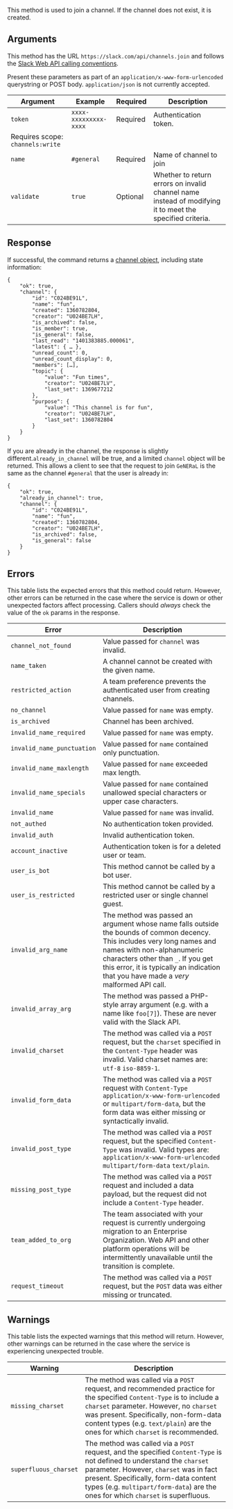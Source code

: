 This method is used to join a channel. If the channel does not exist, it is created.

## Arguments

This method has the URL `https://slack.com/api/channels.join` and follows the [Slack Web API calling conventions](/web#basics). <aside class="small">Present these parameters as part of an <code>application/x-www-form-urlencoded</code> querystring or POST body. <code>application/json</code> is not currently accepted.</aside>

| Argument | Example | Required | Description |
| --- | --- | --- | --- |
| `token` | `xxxx-xxxxxxxxx-xxxx` | Required | Authentication token.  
Requires scope: `channels:write` |
| `name` | `#general` | Required | Name of channel to join |
| `validate` | `true` | Optional | Whether to return errors on invalid channel name instead of modifying it to meet the specified criteria. |

## Response

If successful, the command returns a [channel object](/types/channel), including state information:

```
{
    "ok": true,
    "channel": {
        "id": "C024BE91L",
        "name": "fun",
        "created": 1360782804,
        "creator": "U024BE7LH",
        "is_archived": false,
        "is_member": true,
        "is_general": false,
        "last_read": "1401383885.000061",
        "latest": { … },
        "unread_count": 0,
        "unread_count_display": 0,
        "members": […],
        "topic": {
            "value": "Fun times",
            "creator": "U024BE7LV",
            "last_set": 1369677212
        },
        "purpose": {
            "value": "This channel is for fun",
            "creator": "U024BE7LH",
            "last_set": 1360782804
        }
    }
}
```

If you are already in the channel, the response is slightly different.`already_in_channel` will be true, and a limited `channel` object will be returned. This allows a client to see that the request to join `GeNERaL` is the same as the channel `#general` that the user is already in:

```
{
    "ok": true,
    "already_in_channel": true,
    "channel": {
        "id": "C024BE91L",
        "name": "fun",
        "created": 1360782804,
        "creator": "U024BE7LH",
        "is_archived": false,
        "is_general": false
    }
}
```

## Errors

This table lists the expected errors that this method could return. However, other errors can be returned in the case where the service is down or other unexpected factors affect processing. Callers should _always_ check the value of the `ok` params in the response.

| Error | Description |
| --- | --- |
| `channel_not_found` | Value passed for `channel` was invalid. |
| `name_taken` | A channel cannot be created with the given name. |
| `restricted_action` | A team preference prevents the authenticated user from creating channels. |
| `no_channel` | Value passed for `name` was empty. |
| `is_archived` | Channel has been archived. |
| `invalid_name_required` | Value passed for `name` was empty. |
| `invalid_name_punctuation` | Value passed for `name` contained only punctuation. |
| `invalid_name_maxlength` | Value passed for `name` exceeded max length. |
| `invalid_name_specials` | Value passed for `name` contained unallowed special characters or upper case characters. |
| `invalid_name` | Value passed for `name` was invalid. |
| `not_authed` | No authentication token provided. |
| `invalid_auth` | Invalid authentication token. |
| `account_inactive` | Authentication token is for a deleted user or team. |
| `user_is_bot` | This method cannot be called by a bot user. |
| `user_is_restricted` | This method cannot be called by a restricted user or single channel guest. |
| `invalid_arg_name` | The method was passed an argument whose name falls outside the bounds of common decency. This includes very long names and names with non-alphanumeric characters other than `_`. If you get this error, it is typically an indication that you have made a _very_ malformed API call. |
| `invalid_array_arg` | The method was passed a PHP-style array argument (e.g. with a name like `foo[7]`). These are never valid with the Slack API. |
| `invalid_charset` | The method was called via a `POST` request, but the `charset` specified in the `Content-Type` header was invalid. Valid charset names are: `utf-8` `iso-8859-1`. |
| `invalid_form_data` | The method was called via a `POST` request with `Content-Type` `application/x-www-form-urlencoded` or `multipart/form-data`, but the form data was either missing or syntactically invalid. |
| `invalid_post_type` | The method was called via a `POST` request, but the specified `Content-Type` was invalid. Valid types are: `application/x-www-form-urlencoded` `multipart/form-data` `text/plain`. |
| `missing_post_type` | The method was called via a `POST` request and included a data payload, but the request did not include a `Content-Type` header. |
| `team_added_to_org` | The team associated with your request is currently undergoing migration to an Enterprise Organization. Web API and other platform operations will be intermittently unavailable until the transition is complete. |
| `request_timeout` | The method was called via a `POST` request, but the `POST` data was either missing or truncated. |

## Warnings

This table lists the expected warnings that this method will return. However, other warnings can be returned in the case where the service is experiencing unexpected trouble.

| Warning | Description |
| --- | --- |
| `missing_charset` | The method was called via a `POST` request, and recommended practice for the specified `Content-Type` is to include a `charset` parameter. However, no `charset` was present. Specifically, non-form-data content types (e.g. `text/plain`) are the ones for which `charset` is recommended. |
| `superfluous_charset` | The method was called via a `POST` request, and the specified `Content-Type` is not defined to understand the `charset` parameter. However, `charset` was in fact present. Specifically, form-data content types (e.g. `multipart/form-data`) are the ones for which `charset` is superfluous. |

